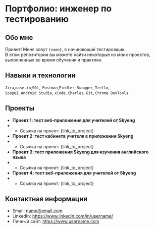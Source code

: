 # Портфолио: инженер по тестированию

## Обо мне 

Привет! Меня зовут ``{name}``, я начинающий тестировщик. <br>
В этом репозитории вы можете найти некоторые из моих проектов, выполненных во время обучения и практики.
<br>

## Навыки и технологии
``Jira``,``qase.io``,``SQL``,`` Postman``,``Fiddler``, ``Swagger``, ``Trello``, <br>
``SoapUI``, ``Android Studio``, ``xCode``, ``Charles``, ``Git``, ``Chrome DevTools``.




## Проекты
- **Проект 1: тест веб-приложения для учителей от Skyeng**
- - Ссылка на проект: {link_to_project}
- **Проект 2: тест кабинета учителя в приложении Skyeng**
- - Ссылка на проект: {link_to_project}
- **Проект 3: тест приложения Skyeng для изучения английского языка**
- - Ссылка на проект: {link_to_project}
- **Проект 4: тест веб-приложения для учителей от Skyeng**
- - Ссылка на проект: {link_to_project}


## Контактная информация
- Email: name@email.com
- LinkedIn: https://www.linkedin.com/in/username/
- Личный сайт: https://www.username.com
